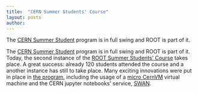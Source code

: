 ```yaml
---
title:  "CERN Summer Students' Course"
layout: posts
author:
---
```


The [CERN Summer Student](https://home.cern/students-educators/summer-student-programme)
program is in full swing and ROOT is part of it.

The [CERN Summer Student](https://home.cern/students-educators/summer-student-programme)
program is in full swing and ROOT is part of it. Today, the second instance of the
[ROOT Summer Students' Course](http://hr-dep.web.cern.ch/content/root) takes place. A great
success: already 120 students attended the course and a another instance has still to take place.
Many exciting innovations were put in place in [the program](https://github.com/root-mirror/training),
including the usage of a [micro CernVM](https://cernvm.cern.ch/) virtual machine and the
CERN jupyter notebooks' service, [SWAN](http://swan.web.cern.ch/).